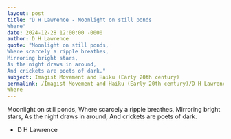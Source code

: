 ```yaml
---
layout: post
title: "D H Lawrence - Moonlight on still ponds
Where"
date: 2024-12-28 12:00:00 -0000
author: D H Lawrence
quote: "Moonlight on still ponds,
Where scarcely a ripple breathes,
Mirroring bright stars,
As the night draws in around,
And crickets are poets of dark."
subject: Imagist Movement and Haiku (Early 20th century)
permalink: /Imagist Movement and Haiku (Early 20th century)/D H Lawrence/D H Lawrence - Moonlight on still ponds
Where
---
```


Moonlight on still ponds,
Where scarcely a ripple breathes,
Mirroring bright stars,
As the night draws in around,
And crickets are poets of dark.

- D H Lawrence
